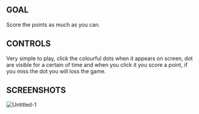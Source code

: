 ## GOAL
  Score the points as much as you can.

## CONTROLS
  Very simple to play, click the colourful dots when it appears on screen, dot are visible for a certain of time and when you click it you score a point, if you miss the dot you will loss the game.

## SCREENSHOTS
![Untitled-1](https://user-images.githubusercontent.com/75151973/202119859-3b752d4e-b20f-4d8c-84f4-8d243cbdc2df.png)
